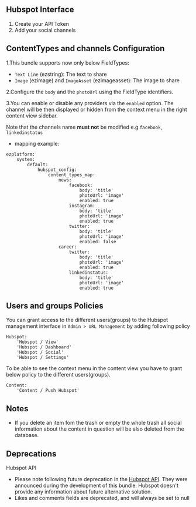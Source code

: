 ## Hubspot Interface

1. Create your API Token
2. Add your social channels 

## ContentTypes and channels Configuration

1.This bundle supports now only below FieldTypes:
- `Text Line` (ezstring): The text to share
- `Image` (ezimage) and `ImageAsset` (ezimageasset): The image to share

2.Configure the `body` and the `photoUrl` using the FieldType identifiers.

3.You can enable or disable any providers via the `enabled` option. The channel will be then displayed or hidden from the context menu in the right content view sidebar.

Note that the channels name **must not** be modified e.g `facebook`, `linkedinstatus`

- mapping example:
```
ezplatform:
    system:
        default:
            hubspot_config:
                content_types_map:
                    news:
                        facebook:
                            body: 'title'
                            photoUrl: 'image'
                            enabled: true
                        instagram:
                            body: 'title'
                            photoUrl: 'image'
                            enabled: true
                        twitter:
                            body: 'title'
                            photoUrl: 'image'
                            enabled: false
                    career:
                        twitter:
                            body: 'title'
                            photoUrl: 'image'
                            enabled: true
                        linkedinstatus:
                            body: 'title'
                            photoUrl: 'image'
                            enabled: true
```

## Users and groups Policies

You can grant access to the different users(groups) to the Hubspot management interface in `Admin > URL Management` by adding following policy

```
Hubspot:
    'Hubspot / View'
    'Hubspot / Dashboard'
    'Hubspot / Social'
    'Hubspot / Settings'
```

To be able to see the context menu in the content view you have to grant below policy to the different users(groups).
```
Content:
    'Content / Push Hubspot'
```

## Notes
- If you delete an item fom the trash or empty the whole trash all social information about the content in question will be also deleted from the database.

## Deprecations
Hubspot API
- Please note following future deprecation in the [Hubspot API](https://developers.hubspot.com/docs/api/deprecated-apis). They were announced during the development of this bundle. Hubspot doesn't provide any information about future alternative solution.
- Likes and comments fields are deprecated, and will always be set to null
